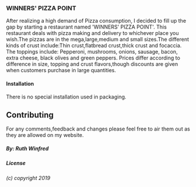 ### WINNERS' PIZZA POINT

After realizing a high demand of Pizza consumption, I decided to fill up the gap by starting a restaurant named 'WINNERS' PIZZA POINT'. This restaurant deals with pizza making and delivery to whichever place you wish.The pizzas are in the mega,large,medium and small sizes.The different kinds of crust include:Thin crust,flatbread crust,thick crust and focaccia. The toppings include: Pepperoni, mushrooms, onions, sausage, bacon, extra cheese, black olives and green peppers. Prices differ according to difference in size, topping and crust flavors,though discounts are given when customers purchase in large quantities.

#### Installation

There is no special installation used in packaging.

## Contributing
For any comments,feedback and changes please feel free to air them out as they are allowed on my website.

##### By: Ruth Winfred

##### License
###### (c) copyright 2019

